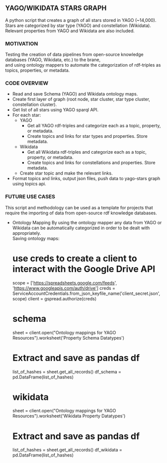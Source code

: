 ## YAGO/WIKIDATA STARS GRAPH

A python script that creates a graph of all stars stored in YAGO (~14,000).<br />
Stars are categorized by star type (YAGO) and constellation (Wikidata).<br />
Relevant properties from YAGO and Wikidata are also included.<br />

### MOTIVATION

Testing the creation of data pipelines from open-source knowledge databases (YAGO, Wikidata, etc.) to the brane,<br /> 
and using ontology mappers to automate the categorization of rdf-triples as topics, properties, or metadata.<br />

### CODE OVERVIEW

* Read and save Schema (YAGO) and Wikidata ontology maps.
* Create first layer of graph (root node, star cluster, star type cluster, constellation cluster).
* Get list of all stars using YAGO sparql API.
* For each star:<br />
    * YAGO
        * Get all YAGO rdf-triples and categorize each as a topic, property, or metadata. 
        * Create topics and links for star types and properties. Store metadata.<br />
    * Wikidata
        * Get all Wikidata rdf-triples and categorize each as a topic, property, or metadata.
        * Create topics and links for constellations and properties. Store metadata.<br />
    * Create star topic and make the relevant links.
* Format topics and links, output json files, push data to yago-stars graph using topics api.

### FUTURE USE CASES
This script and methodology can be used as a template for projects that require the importing of data from open-source rdf knowledge databases.

* Ontology Mapping
By using the ontology mapper any data from YAGO or Wikidata can be automatically categorized in order to be dealt with appropriately.<br />
Saving ontology maps:
    # use creds to create a client to interact with the Google Drive API
    scope = ['https://spreadsheets.google.com/feeds',
             'https://www.googleapis.com/auth/drive']
    creds = ServiceAccountCredentials.from_json_keyfile_name('client_secret.json', scope)
    client = gspread.authorize(creds)
    
    # schema
    sheet = client.open("Ontology mappings for YAGO Resources").worksheet('Property Schema Datatypes')
    # Extract and save as pandas df
    list_of_hashes = sheet.get_all_records()
    df_schema = pd.DataFrame(list_of_hashes)

    # wikidata
    sheet = client.open("Ontology mappings for YAGO Resources").worksheet('Wikidata Property Datatypes')
    # Extract and save as pandas df
    list_of_hashes = sheet.get_all_records()
    df_wikidata = pd.DataFrame(list_of_hashes)

